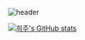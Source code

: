 
![header](https://capsule-render.vercel.app/api?type=waving&color=gradient&height=250&section=header&text=Hello,World🐱I'm%20Heeju%20Park&fontSize=38)

[![희주's GitHub stats](https://github-readme-stats.vercel.app/api?username=heejucherish&theme=tokyonight)](https://github.com/anuraghazra/github-readme-stats)
